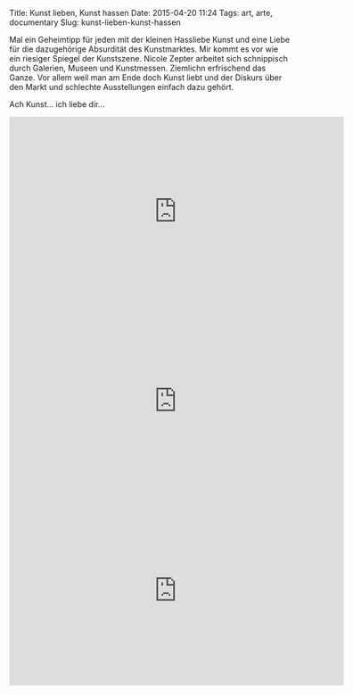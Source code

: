 Title: Kunst lieben, Kunst hassen
Date: 2015-04-20 11:24
Tags: art, arte, documentary
Slug: kunst-lieben-kunst-hassen


Mal ein Geheimtipp für jeden mit der kleinen Hassliebe Kunst und eine Liebe für die dazugehörige Absurdität des Kunstmarktes. Mir kommt es vor wie ein riesiger Spiegel der Kunstszene. Nicole Zepter arbeitet sich schnippisch durch Galerien, Museen und Kunstmessen. Ziemlichn erfrischend das Ganze. Vor allem weil man am Ende doch Kunst liebt und der Diskurs über den Markt und schlechte Ausstellungen einfach dazu gehört.

Ach Kunst... ich liebe dir...

<iframe frameborder="0" allowfullscreen="true" src="http://www.arte.tv/guide/de/embed/052786-001/medium" style="width: 600px; height: 340px;"></iframe>

<iframe frameborder="0" allowfullscreen="true" src="http://www.arte.tv/guide/de/embed/052786-002/medium" style="width: 600px; height: 340px;"></iframe>

<iframe frameborder="0" allowfullscreen="true" src="http://www.arte.tv/guide/de/embed/052786-003/medium" style="width: 600px; height: 340px;"></iframe>
